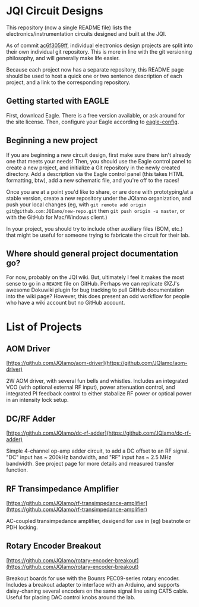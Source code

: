 # JQI Circuit Designs

This repository (now a single README file) lists the electronics/instrumentation circuits designed and built at the JQI.

As of commit [ac6f3059ff](https://github.com/JQIamo/jqi-eagle/tree/ac6f3059ffcecc210dcfaeac3f5a702c11303dd0), individual electronics design projects are split into their own individual git repository. This is more in line with the git versioning philosophy, and will generally make life easier.

Because each project now has a separate repository, this README page should be used to host a quick one or two sentence description of each project, and a link to the corresponding repository.

## Getting started with EAGLE

First, download Eagle. There is a free version available, or ask around for
the site license. Then, configure your Eagle according to [eagle-config](https://github.com/JQIamo/eagle-config).

## Beginning a new project

If you are beginning a new circuit design, first make sure there isn't already one that meets your needs! Then, you should use the Eagle control panel to create a new project, and initialize a Git repository in the newly created directory. Add a description via the Eagle control panel (this takes HTML formatting, btw), add a new schematic file, and you're off to the races!

Once you are at a point you'd like to share, or are done with prototyping/at a stable version, create a new repository under the JQIamo organization, and push your local changes (eg, with `git remote add origin git@github.com:JQIamo/new-repo.git` then `git push origin -u master`, or with the GitHub for Mac/Windows client.)

In your project, you should try to include other auxiliary files (BOM, etc.) that might be useful for someone trying to fabricate the circuit for their lab.


## Where should general project documentation go?

For now, probably on the JQI wiki. But, ultimately I feel it makes the most sense to go in a `README` file on GitHub. Perhaps we can replicate @ZJ's awesome Dokuwiki plugin for bug tracking to pull GitHub documentation into the wiki page? However, this does present an odd workflow for people who have a wiki account but no GitHub account.

# List of Projects

## AOM Driver

[https://github.com/JQIamo/aom-driver](https://github.com/JQIamo/aom-driver)

2W AOM driver, with several fun bells and whistles. Includes an integrated VCO (with optional external RF input), power attenuation control, and integrated PI feedback control to either stabalize RF power or optical power in an intensity lock setup.

## DC/RF Adder

[https://github.com/JQIamo/dc-rf-adder](https://github.com/JQIamo/dc-rf-adder)

Simple 4-channel op-amp adder circuit, to add a DC offset to an RF signal. "DC" input has ~ 200kHz bandwidth, and "RF" input has ~ 2.5 MHz bandwidth. See project page for more details and measured transfer function.

## RF Transimpedance Amplifier

[https://github.com/JQIamo/rf-transimpedance-amplifier](https://github.com/JQIamo/rf-transimpedance-amplifier)

AC-coupled transimpedance amplifier, desigend for use in (eg) beatnote or PDH locking.

## Rotary Encoder Breakout

[https://github.com/JQIamo/rotary-encoder-breakout](https://github.com/JQIamo/rotary-encoder-breakout)

Breakout boards for use with the Bounrs PEC09-series rotary encoder. Includes a breakout adapter to interface with an Arduino, and supports daisy-chaning several encoders on the same signal line using CAT5 cable. Useful for placing DAC control knobs around the lab.
